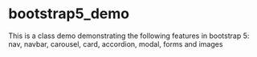 # bootstrap5_demo
This is a class demo demonstrating the following features in bootstrap 5: nav, navbar, carousel, card, accordion, modal, forms and images
